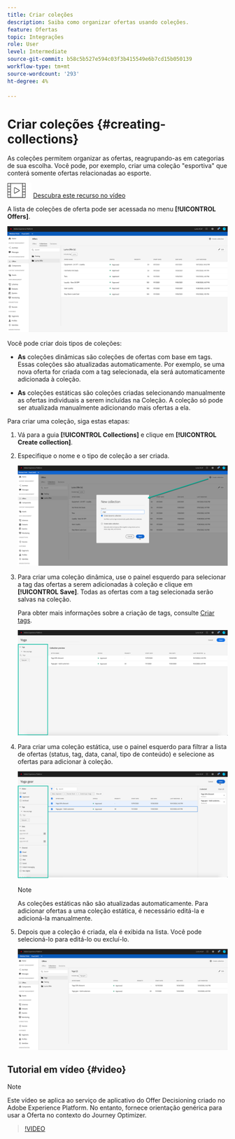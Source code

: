 ```yaml
---
title: Criar coleções
description: Saiba como organizar ofertas usando coleções.
feature: Ofertas
topic: Integrações
role: User
level: Intermediate
source-git-commit: b58c5b527e594c03f3b415549e6b7cd15b050139
workflow-type: tm+mt
source-wordcount: '293'
ht-degree: 4%

---
```


# Criar coleções {#creating-collections}

As coleções permitem organizar as ofertas, reagrupando-as em categorias de sua escolha. Você pode, por exemplo, criar uma coleção &quot;esportiva&quot; que conterá somente ofertas relacionadas ao esporte.

![](../../assets/do-not-localize/how-to-video.png) [Descubra este recurso no vídeo](#video)

A lista de coleções de oferta pode ser acessada no menu **[!UICONTROL Offers]**.

![](../../assets/collections_list.png)

Você pode criar dois tipos de coleções:

* **As** coleções dinâmicas são coleções de ofertas com base em tags. Essas coleções são atualizadas automaticamente. Por exemplo, se uma nova oferta for criada com a tag selecionada, ela será automaticamente adicionada à coleção.

* **As** coleções estáticas são coleções criadas selecionando manualmente as ofertas individuais a serem incluídas na Coleção. A coleção só pode ser atualizada manualmente adicionando mais ofertas a ela.

Para criar uma coleção, siga estas etapas:

1. Vá para a guia **[!UICONTROL Collections]** e clique em **[!UICONTROL Create collection]**.

1. Especifique o nome e o tipo de coleção a ser criada.

   ![](../../assets/collection_create.png)

1. Para criar uma coleção dinâmica, use o painel esquerdo para selecionar a tag das ofertas a serem adicionadas à coleção e clique em **[!UICONTROL Save]**. Todas as ofertas com a tag selecionada serão salvas na coleção.

   Para obter mais informações sobre a criação de tags, consulte [Criar tags](../offer-library/creating-tags.md).

   ![](../../assets/dynamic_collection.png)

1. Para criar uma coleção estática, use o painel esquerdo para filtrar a lista de ofertas (status, tag, data, canal, tipo de conteúdo) e selecione as ofertas para adicionar à coleção.

   ![](../../assets/static_collection.png)

   >[!NOTE]
   >
   >As coleções estáticas não são atualizadas automaticamente. Para adicionar ofertas a uma coleção estática, é necessário editá-la e adicioná-la manualmente.

1. Depois que a coleção é criada, ela é exibida na lista. Você pode selecioná-lo para editá-lo ou excluí-lo.

   ![](../../assets/collection_created.png)

## Tutorial em vídeo {#video}

>[!NOTE]
>
>Este vídeo se aplica ao serviço de aplicativo do Offer Decisioning criado no Adobe Experience Platform. No entanto, fornece orientação genérica para usar a Oferta no contexto do Journey Optimizer.

>[!VIDEO](https://video.tv.adobe.com/v/329376?quality=12)
